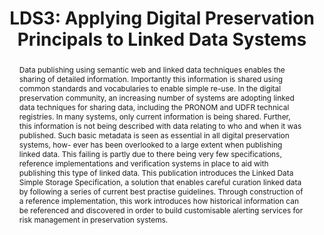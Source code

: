 ---
abstract: Data publishing using semantic web and linked data techniques enables the
  sharing of detailed information. Importantly this information is shared using common
  standards and vocabularies to enable simple re-use. In the digital preservation
  community, an increasing number of systems are adopting linked data techniques for
  sharing data, including the PRONOM and UDFR technical registries. In many systems,
  only current information is being shared. Further, this information is not being
  described with data relating to who and when it was published. Such basic metadata
  is seen as essential in all digital preservation systems, how- ever has been overlooked
  to a large extent when publishing linked data. This failing is partly due to there
  being very few specifications, reference implementations and verification systems
  in place to aid with publishing this type of linked data. This publication introduces
  the Linked Data Simple Storage Specification, a solution that enables careful curation
  linked data by following a series of current best practise guidelines. Through construction
  of a reference implementation, this work introduces how historical information can
  be referenced and discovered in order to build customisable alerting services for
  risk management in preservation systems.
creators:
- Tarrant, David
- Carr, Les
date: null
document_url: https://services.phaidra.univie.ac.at/api/object/o:293766/download
grand_parent: iPRES
institutions: []
keywords:
- ischool
- toronto
- canada
- linked data
- curation
- semantic web
- risk management
- preservation systems
landing_page_url: https://phaidra.univie.ac.at/o:293766
language: eng
layout: publication
license: CC BY-NC-SA 3.0 AT
notes_url: null
parent: iPRES 2012
publication_type: paper
size: 930154
slides_url: null
source_name: iPRES
stream_url: null
title: 'LDS3: Applying Digital Preservation Principals to Linked Data Systems'
year: 2012
---